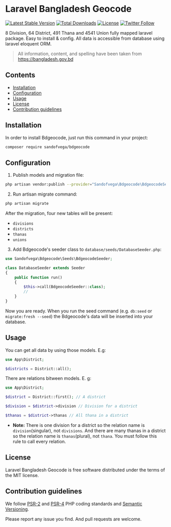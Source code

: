 # Laravel Bangladesh Geocode
[![Latest Stable Version](https://poser.pugx.org/sandofvega/bdgeocode/v/stable)](https://packagist.org/packages/sandofvega/bdgeocode)
[![Total Downloads](https://poser.pugx.org/sandofvega/bdgeocode/downloads)](https://packagist.org/packages/sandofvega/bdgeocode)
[![License](https://poser.pugx.org/sandofvega/bdgeocode/license)](https://packagist.org/packages/sandofvega/bdgeocode)
[![Twitter Follow](https://img.shields.io/twitter/follow/sandofvega.svg?label=Follow&style=social)](https://twitter.com/intent/follow?screen_name=sandofvega)
 
8 Division, 64 District, 491 Thana and 4541 Union fully mapped laravel package. Easy to install & config. All data is accessible from database using laravel eloquent ORM.

> All information, content, and spelling have been taken from https://bangladesh.gov.bd

## Contents

- [Installation](#installation)
- [Configuration](#configuration)
- [Usage](#usage)
- [License](#license)
- [Contribution guidelines](#contribution-guidelines)

## Installation

In order to install Bdgeocode, just run this command in your project:

```bash
composer require sandofvega/bdgeocode
``` 

## Configuration

1) Publish models and migration file:

```bash
php artisan vendor:publish --provider="Sandofvega\Bdgeocode\BdgeocodeServiceProvider"
```

2) Run artisan migrate command:

```bash
php artisan migrate
```

After the migration, four new tables will be present:
- `divisions`
- `districts`
- `thanas`
- `unions`

3) Add Bdgeocode's seeder class to `database/seeds/DatabaseSeeder.php`:

```php
use Sandofvega\Bdgeocode\Seeds\BdgeocodeSeeder;

class DatabaseSeeder extends Seeder
{
    public function run()
    {
        $this->call(BdgeocodeSeeder::class);
        //
    }
}
```

Now you are ready. When you run the seed command (e.g. `db:seed` or `migrate:fresh --seed`) the Bdgeocode's data will be inserted into your database.

## Usage

You can get all data by using those models. E.g:

```php
use App\District;

$districts = District::all();
```

There are relations bitween models. E. g:

```php
use App\District;

$district = District::first(); // A district

$division = $district->division // Division for a district

$thanas = $district->thanas // All thana in a district
```

+ **Note:** There is one division for a district so the relation name is `division`(singular), not `divisions`. And there are many thanas in a district so the relation name is `thanas`(plural), not `thana`. You must follow this rule to call every relation.


## License

Laravel Bangladesh Geocode is free software distributed under the terms of the MIT license.

## Contribution guidelines

We follow [PSR-2](https://www.php-fig.org/psr/psr-2/) and [PSR-4](https://www.php-fig.org/psr/psr-4/) PHP coding standards and [Semantic Versioning](https://semver.org/).

Please report any issue you find. And pull requests are welcome.

